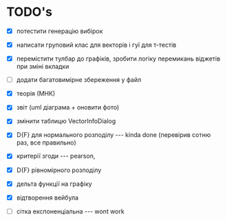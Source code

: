 # TODO's 

- [x] потестити генерацію вибірок
- [x] написати груповий клас для векторів і гуї для т-тестів
- [x] перемістити тулбар до графіків, зробити логіку перемикань віджетів при зміні вкладки
- [ ] додати багатовимірне збереження у файл

- [x] теорія (МНК)
- [x] звіт (uml діаграма + оновити фото)
- [x] змінити таблицю VectorInfoDialog
- [x] D{F} для нормального розподілу --- kinda done (перевірив сотню раз, все правильно)
- [x] критерії згоди --- pearson, 
- [x] D{F} рівномірного розподілу
- [x] дельта функції на графіку
- [x] відтворення вейбула 
- [ ] сітка експоненціальна --- wont work
